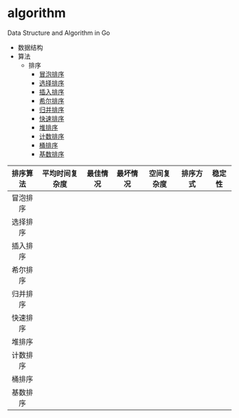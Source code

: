 # algorithm
Data Structure and Algorithm in Go

* 数据结构
* 算法
  * 排序
    * [冒泡排序](https://github.com/bqwhnn/algorithm/tree/master/sort/bubble_sort)
    * [选择排序](https://github.com/bqwhnn/algorithm/tree/master/sort/selection_sort)
    * [插入排序](https://github.com/bqwhnn/algorithm/tree/master/sort/insertion_sort)
    * [希尔排序](https://github.com/bqwhnn/algorithm/tree/master/sort/shell_sort)
    * [归并排序](https://github.com/bqwhnn/algorithm/tree/master/sort/merge_sort)
    * [快速排序](https://github.com/bqwhnn/algorithm/tree/master/sort/quick_sort)
    * [堆排序](https://github.com/bqwhnn/algorithm/tree/master/sort/heap_sort)
    * [计数排序](https://github.com/bqwhnn/algorithm/tree/master/sort/counting_sort)
    * [桶排序](https://github.com/bqwhnn/algorithm/tree/master/sort/bucket_sort)
    * [基数排序](https://github.com/bqwhnn/algorithm/tree/master/sort/radix_sort)


排序算法 | 平均时间复杂度 | 最佳情况 | 最坏情况 | 空间复杂度 | 排序方式 | 稳定性
:-: | :-: | :-: | :-: | :-: | :-: | :-: 
冒泡排序 | 
选择排序 |
插入排序 |
希尔排序 |
归并排序 |
快速排序 |
堆排序 |
计数排序 |
桶排序 |
基数排序 |
